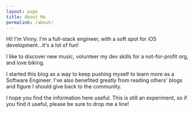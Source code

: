 ```yaml
---
layout: page
title: About Me
permalink: /about/
---
```


Hi!  I'm Vinny. I'm a full-stack engineer, with a soft spot for iOS development...it's a lot of fun!  

I like to discover new music, volunteer my dev skills for a not-for-profit org, and love biking.  

I started this blog as a way to keep pushing myself to learn more as a Software Engineer.  I've also benefited greatly from reading others' blogs and figure I should give back to the community.  

I hope you find the information here useful.  This is still an experiment, so if you find it useful, please be sure to drop me a line!  

